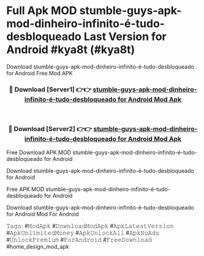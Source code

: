 # Full Apk MOD stumble-guys-apk-mod-dinheiro-infinito-é-tudo-desbloqueado Last Version for Android #kya8t (#kya8t)
Download stumble-guys-apk-mod-dinheiro-infinito-é-tudo-desbloqueado for Android Free Mod APK

<div align="center">
<h3>🔴 Download [Server1] 👉👉 <a href="https://apps.libra.edu.pl?title=stumble-guys-apk-mod-dinheiro-infinito-é-tudo-desbloqueado&ref=18F">stumble-guys-apk-mod-dinheiro-infinito-é-tudo-desbloqueado for Android Mod Apk</a></h3><br>

<h3>🔴 Download [Server2] 👉👉 <a href="https://apps.libra.edu.pl?title=stumble-guys-apk-mod-dinheiro-infinito-é-tudo-desbloqueado&ref=18F">stumble-guys-apk-mod-dinheiro-infinito-é-tudo-desbloqueado for Android Mod Apk</a></h3>
</div>


Free Download APK MOD stumble-guys-apk-mod-dinheiro-infinito-é-tudo-desbloqueado for Android

Download stumble-guys-apk-mod-dinheiro-infinito-é-tudo-desbloqueado for Android 

Free APK MOD stumble-guys-apk-mod-dinheiro-infinito-é-tudo-desbloqueado for Android 

Download stumble-guys-apk-mod-dinheiro-infinito-é-tudo-desbloqueado for Android Mod For Android

𝚃𝚊𝚐𝚜: #𝙼𝚘𝚍𝙰𝚙𝚔 #𝙳𝚘𝚠𝚗𝚕𝚘𝚊𝚍𝙼𝚘𝚍𝙰𝚙𝚔 #𝙰𝚙𝚔𝙻𝚊𝚝𝚎𝚜𝚝𝚅𝚎𝚛𝚜𝚒𝚘𝚗 #𝙰𝚙𝚔𝚄𝚗𝚕𝚒𝚖𝚒𝚝𝚎𝚍𝙼𝚘𝚗𝚎𝚢 #𝙰𝚙𝚔𝚄𝚗𝚕𝚘𝚌𝚔𝙰𝚕𝚕 #𝙰𝚙𝚔𝙽𝚘𝙰𝚍𝚜 #𝚄𝚗𝚕𝚘𝚌𝚔𝙿𝚛𝚎𝚖𝚒𝚞𝚖 #𝙵𝚘𝚛𝙰𝚗𝚍𝚛𝚘𝚒𝚍 #𝙵𝚛𝚎𝚎𝙳𝚘𝚠𝚗𝚕𝚘𝚊𝚍 #home_design_mod_apk